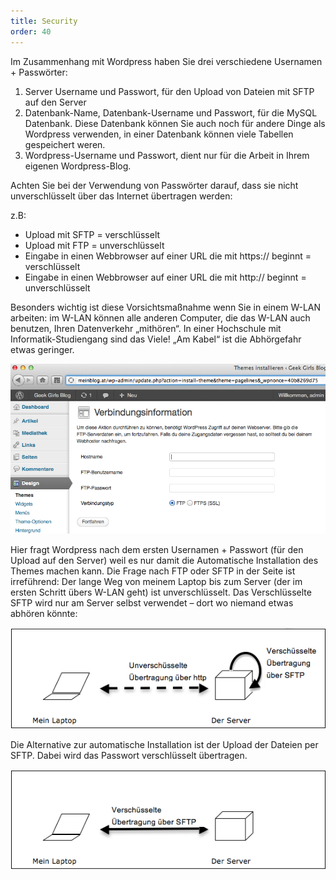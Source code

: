 ```yaml
---
title: Security
order: 40
---
```

Im Zusammenhang mit Wordpress haben Sie drei verschiedene Usernamen + Passwörter:

1. Server Username und Passwort, für den Upload von Dateien mit SFTP auf den Server
2. Datenbank-Name, Datenbank-Username und Passwort, für die MySQL Datenbank. Diese Datenbank können Sie auch noch für andere Dinge als Wordpress verwenden, in einer Datenbank können viele Tabellen gespeichert weren. 
3. Wordpress-Username und Passwort, dient nur für die Arbeit in Ihrem eigenen Wordpress-Blog.  

Achten Sie bei der Verwendung von Passwörter darauf, dass sie nicht unverschlüsselt über das Internet übertragen werden:

z.B:

* Upload mit SFTP = verschlüsselt
* Upload mit FTP = unverschlüsselt
* Eingabe in einen Webbrowser auf einer URL die mit https:// beginnt = verschlüsselt
* Eingabe in einen Webbrowser auf einer URL die mit http:// beginnt = unverschlüsselt

Besonders wichtig ist diese Vorsichtsmaßnahme wenn Sie in einem W-LAN arbeiten: im W-LAN können alle anderen Computer, die das W-LAN auch benutzen, Ihren Datenverkehr „mithören“. In einer Hochschule mit Informatik-Studiengang sind das Viele!  „Am Kabel“ ist die Abhörgefahr etwas geringer. 


![Abbildung 104: Wordpress Backend ohne https](/images/wordpress-insecure.png)

Hier fragt Wordpress nach dem ersten Usernamen + Passwort (für den Upload auf den Server) weil es nur damit die Automatische Installation des Themes machen kann.  Die Frage nach FTP oder SFTP in der Seite ist irreführend: Der lange Weg von meinem Laptop bis zum Server (der im ersten Schritt übers W-LAN geht) ist unverschlüsselt. Das Verschlüsselte SFTP wird nur am Server selbst verwendet – dort wo niemand etwas abhören könnte:


![Abbildung 105: Verschlüsselte und Unverschlüsselte Verbindungen beim Automatischen Installieren von Themes](/images/wordpress-security-illu.png)

Die Alternative zur automatische Installation ist der Upload der Dateien per SFTP. Dabei wird das Passwort verschlüsselt übertragen.

          
![Abbildung 106: Verschlüsselte Verbindungen beim Upload von Themes mit SFTP](/images/wordpress-security-illu-2.png)


